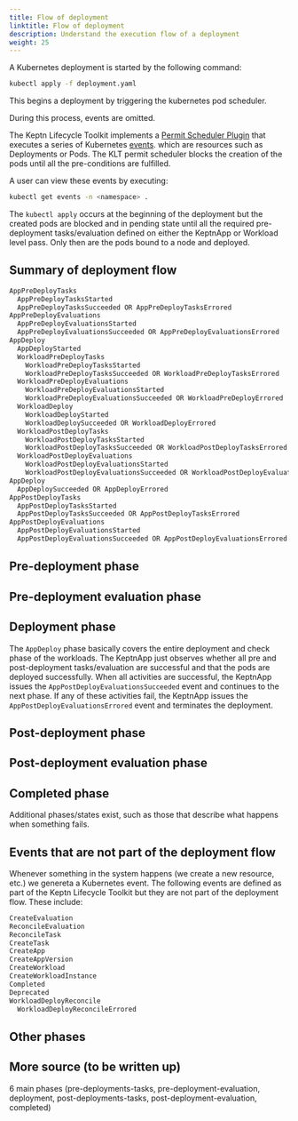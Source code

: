 ```yaml
---
title: Flow of deployment
linktitle: Flow of deployment
description: Understand the execution flow of a deployment
weight: 25
---
```


A Kubernetes deployment is started by the following command:

```bash
kubectl apply -f deployment.yaml
```

This begins a deployment by triggering the kubernetes pod scheduler.

During this process, events are omitted.

The Keptn Lifecycle Toolkit implements a
[Permit Scheduler Plugin](https://kubernetes.io/docs/concepts/scheduling-eviction/scheduling-framework/#permit)
that executes a series of Kubernetes
[events](https://kubernetes.io/docs/reference/kubernetes-api/cluster-resources/event-v1/).
which are resources such as Deployments or Pods.
The KLT permit scheduler blocks the creation of the pods until all the pre-conditions are fulfilled.

A user can view these events by executing:

```bash
kubectl get events -n <namespace> . 
```

The `kubectl apply` occurs at the beginning of the deployment
but the created pods are blocked and in pending state
until all the required pre-deployment tasks/evaluation
defined on either the KeptnApp or Workload level pass.
Only then are the pods bound to a node and deployed.

## Summary of deployment flow

```bash
AppPreDeployTasks
  AppPreDeployTasksStarted
  AppPreDeployTasksSucceeded OR AppPreDeployTasksErrored
AppPreDeployEvaluations
  AppPreDeployEvaluationsStarted
  AppPreDeployEvaluationsSucceeded OR AppPreDeployEvaluationsErrored
AppDeploy
  AppDeployStarted
  WorkloadPreDeployTasks
    WorkloadPreDeployTasksStarted
    WorkloadPreDeployTasksSucceeded OR WorkloadPreDeployTasksErrored 
  WorkloadPreDeployEvaluations
    WorkloadPreDeployEvaluationsStarted
    WorkloadPreDeployEvaluationsSucceeded OR WorkloadPreDeployErrored
  WorkloadDeploy
    WorkloadDeployStarted
    WorkloadDeploySucceeded OR WorkloadDeployErrored
  WorkloadPostDeployTasks
    WorkloadPostDeployTasksStarted
    WorkloadPostDeployTasksSucceeded OR WorkloadPostDeployTasksErrored
  WorkloadPostDeployEvaluations
    WorkloadPostDeployEvaluationsStarted
    WorkloadPostDeployEvaluationsSucceeded OR WorkloadPostDeployEvaluationsErrored
AppDeploy
  AppDeploySucceeded OR AppDeployErrored
AppPostDeployTasks
  AppPostDeployTasksStarted
  AppPostDeployTasksSucceeded OR AppPostDeployTasksErrored
AppPostDeployEvaluations
  AppPostDeployEvaluationsStarted
  AppPostDeployEvaluationsSucceeded OR AppPostDeployEvaluationsErrored
```

## Pre-deployment phase

## Pre-deployment evaluation phase

## Deployment phase

The `AppDeploy` phase basically covers
the entire deployment and check phase of the workloads.
The KeptnApp just observes whether
all pre and post-deployment tasks/evaluation are successful
and that the pods are deployed successfully.
When all activities are successful,
the KeptnApp issues the `AppPostDeployEvaluationsSucceeded` event
and continues to the next phase.
If any of these activities fail,
the KeptnApp issues the `AppPostDeployEvaluationsErrored` event
and terminates the deployment.

## Post-deployment phase

## Post-deployment evaluation phase

## Completed phase

Additional phases/states exist,
such as those that describe what happens when something fails.

## Events that are not part of the deployment flow

Whenever something in the system happens (we create a new resource, etc.)
we genereta a Kubernetes event.
The following events are defined as part of the Keptn Lifecycle Toolkit
but they are not part of the deployment flow.
These include:

```bash
CreateEvaluation
ReconcileEvaluation
ReconcileTask
CreateTask
CreateApp
CreateAppVersion
CreateWorkload
CreateWorkloadInstance
Completed
Deprecated
WorkloadDeployReconcile
  WorkloadDeployReconcileErrored
```

## Other phases

## More source (to be written up)

6 main phases (pre-deployments-tasks, pre-deployment-evaluation, deployment,
post-deployments-tasks, post-deployment-evaluation, completed)

